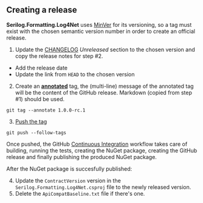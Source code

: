 ## Creating a release

**Serilog.Formatting.Log4Net** uses [MinVer](https://github.com/adamralph/minver) for its versioning, so a tag must exist with the chosen semantic version number in order to create an official release.

1.  Update the [CHANGELOG](CHANGELOG.md) *Unreleased* section to the chosen version and copy the release notes for step #2.

   - Add the release date
   - Update the link from `HEAD` to the chosen version

2.  Create an **[annotated](https://stackoverflow.com/questions/11514075/what-is-the-difference-between-an-annotated-and-unannotated-tag/25996877#25996877)** tag, the (multi-line) message of the annotated tag will be the content of the GitHub release. Markdown (copied from step #1) should be used.

   `git tag --annotate 1.0.0-rc.1`

3.  [Push the tag](https://stackoverflow.com/questions/5195859/how-do-you-push-a-tag-to-a-remote-repository-using-git/26438076#26438076)

   `git push --follow-tags`

Once pushed, the GitHub [Continuous Integration](https://github.com/serilog-contrib/serilog-formatting-log4net/blob/main/.github/workflows/continuous-integration.yml) workflow takes care of building, running the tests, creating the NuGet package, creating the GitHub release and finally publishing the produced NuGet package.

After the NuGet package is succesfully published:

4.  Update the `ContractVersion` version in the `Serilog.Formatting.Log4Net.csproj` file to the newly released version.
5.  Delete the `ApiCompatBaseline.txt` file if there's one.
